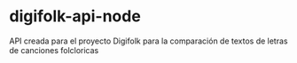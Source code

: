 # digifolk-api-node
API creada para el proyecto Digifolk para la comparación de textos de letras de canciones folcloricas

